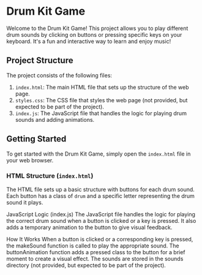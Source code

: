 # Drum Kit Game

Welcome to the Drum Kit Game! This project allows you to play different drum sounds by clicking on buttons or pressing specific keys on your keyboard. It's a fun and interactive way to learn and enjoy music!

## Project Structure

The project consists of the following files:

1. `index.html`: The main HTML file that sets up the structure of the web page.
2. `styles.css`: The CSS file that styles the web page (not provided, but expected to be part of the project).
3. `index.js`: The JavaScript file that handles the logic for playing drum sounds and adding animations.

## Getting Started

To get started with the Drum Kit Game, simply open the `index.html` file in your web browser.

### HTML Structure (`index.html`)

The HTML file sets up a basic structure with buttons for each drum sound. Each button has a class of `drum` and a specific letter representing the drum sound it plays.





JavaScript Logic (index.js)
The JavaScript file handles the logic for playing the correct drum sound when a button is clicked or a key is pressed. It also adds a temporary animation to the button to give visual feedback.

How It Works
When a button is clicked or a corresponding key is pressed, the makeSound function is called to play the appropriate sound.
The buttonAnimation function adds a pressed class to the button for a brief moment to create a visual effect.
The sounds are stored in the sounds directory (not provided, but expected to be part of the project).
